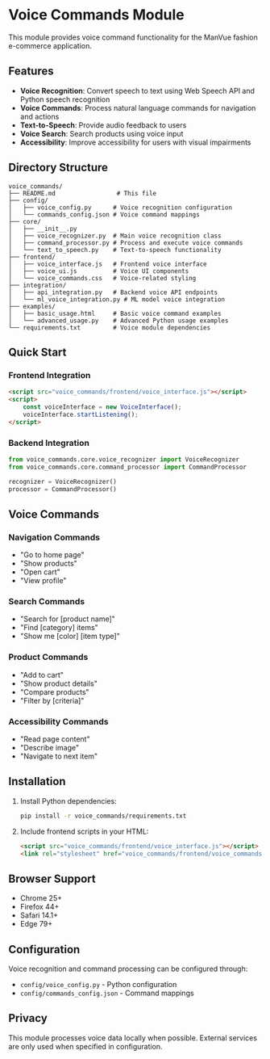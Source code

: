 # Voice Commands Module

This module provides voice command functionality for the ManVue fashion e-commerce application.

## Features

- **Voice Recognition**: Convert speech to text using Web Speech API and Python speech recognition
- **Voice Commands**: Process natural language commands for navigation and actions
- **Text-to-Speech**: Provide audio feedback to users
- **Voice Search**: Search products using voice input
- **Accessibility**: Improve accessibility for users with visual impairments

## Directory Structure

```
voice_commands/
├── README.md                 # This file
├── config/
│   ├── voice_config.py      # Voice recognition configuration
│   └── commands_config.json # Voice command mappings
├── core/
│   ├── __init__.py
│   ├── voice_recognizer.py  # Main voice recognition class
│   ├── command_processor.py # Process and execute voice commands
│   └── text_to_speech.py    # Text-to-speech functionality
├── frontend/
│   ├── voice_interface.js   # Frontend voice interface
│   ├── voice_ui.js          # Voice UI components
│   └── voice_commands.css   # Voice-related styling
├── integration/
│   ├── api_integration.py   # Backend voice API endpoints
│   └── ml_voice_integration.py # ML model voice integration
├── examples/
│   ├── basic_usage.html     # Basic voice command examples
│   └── advanced_usage.py    # Advanced Python usage examples
└── requirements.txt         # Voice module dependencies
```

## Quick Start

### Frontend Integration
```html
<script src="voice_commands/frontend/voice_interface.js"></script>
<script>
    const voiceInterface = new VoiceInterface();
    voiceInterface.startListening();
</script>
```

### Backend Integration
```python
from voice_commands.core.voice_recognizer import VoiceRecognizer
from voice_commands.core.command_processor import CommandProcessor

recognizer = VoiceRecognizer()
processor = CommandProcessor()
```

## Voice Commands

### Navigation Commands
- "Go to home page"
- "Show products"
- "Open cart"
- "View profile"

### Search Commands
- "Search for [product name]"
- "Find [category] items"
- "Show me [color] [item type]"

### Product Commands
- "Add to cart"
- "Show product details"
- "Compare products"
- "Filter by [criteria]"

### Accessibility Commands
- "Read page content"
- "Describe image"
- "Navigate to next item"

## Installation

1. Install Python dependencies:
   ```bash
   pip install -r voice_commands/requirements.txt
   ```

2. Include frontend scripts in your HTML:
   ```html
   <script src="voice_commands/frontend/voice_interface.js"></script>
   <link rel="stylesheet" href="voice_commands/frontend/voice_commands.css">
   ```

## Browser Support

- Chrome 25+
- Firefox 44+
- Safari 14.1+
- Edge 79+

## Configuration

Voice recognition and command processing can be configured through:
- `config/voice_config.py` - Python configuration
- `config/commands_config.json` - Command mappings

## Privacy

This module processes voice data locally when possible. External services are only used when specified in configuration.
